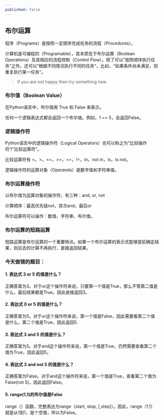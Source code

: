 ```yaml
---
published: false
---
```

## 布尔运算

程序（Programs）是按照一定顺序完成任务的流程（Procedures）。

计算机是可编程的（Programable），其本质在于布尔运算（Boolean Operations）及其相应的流程控制（Control Flow）。除了可以”按照顺序执行任务“之外，还可以”根据不同情况执行不同的任务“，比如，“如果条件尚未满足，则重复执行某一任务”。

> If you are not happy
> then try something new

### 布尔值（Boolean Value）

在Python语言中，布尔值用 True 和 False 来表示。

任何一个逻辑表达式都会返回一个布尔值。例如，1 == 5，会返回False。

### 逻辑操作符

Python语言中的逻辑操作符（Logical Operators）也可以称之为“比较操作符”/“比较运算符”。

比较运算符有 <，>，<=，>=，==，!=，in，not in，is，is not。

逻辑操作符的运算对象（Operands）是数字值和字符串值。

### 布尔运算操作符

以布尔值为运算对象的操作符，有三种：and, or, not

计算顺序：最高优先级not，其次and，最后or

布尔运算符可以操作：数值、字符串、布尔值。

### 布尔运算的短路运算

短路运算是布尔运算的一个重要特点。如果一个布尔运算的表示式能够提前确定结果，则后去的计算不再执行，直接返回结果。

### 今天做错的题目：

#### 1. 表达式 3 or 5 的值是什么？

正确答案为3。对于or这个操作符来说，只要第一个值是True，那么不管第二值是什么，最后结果都是True，因此直接返回3。

#### 2. 表达式 0 or 5 的值是什么？

正确答案为5。对于or这个操作符来说，第一个值是False，因此需要看第二个值是什么，第二个值是True，因此返回5.

#### 3. 表达式 3 and 5 的值是什么？

正确答案为5。对于and这个操作符来说，第一个值是True，仍然需要查看第二个值为True，因此返回5。

#### 4. 表达式 3 and not 5 的值是什么？

正确答案为False。对于and这个操作符来说，第一个值是True，查看第二个值为False(not 5)，因此返回False。

#### 5. range(1,1)的布尔值是False

range（）函数，完整表达为range（start, stop, [,step]）。因此，range（1,1）就是从1到1，是个空值，所以为False。